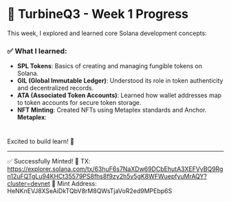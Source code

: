 
# 🚀 TurbineQ3 - Week 1 Progress

This week, I explored and learned core Solana development concepts:

### ✅ What I learned:

* **SPL Tokens**: Basics of creating and managing fungible tokens on Solana.
* **GIL (Global Immutable Ledger)**: Understood its role in token authenticity and decentralized records.
* **ATA (Associated Token Accounts)**: Learned how wallet addresses map to token accounts for secure token storage.
* **NFT Minting**: Created NFTs using Metaplex standards and Anchor.
 **Metaplex**:

#
Excited to build learn! 🚀

---
✅ Successfully Minted!
🔗 TX: https://explorer.solana.com/tx/63huF6s7NaXDw69DCbEhutA3XEFVyBQ9Rgn12uFQTgLu94KHCt35579PS8fhs8f9zy2h5v5gK8WFWuepfyuMrAQY?cluster=devnet
🎯 Mint Address: HeNKnEVJ8XSeAiDkTQbV8rM8QWsTjaVoR2ed9MPEbp6S
